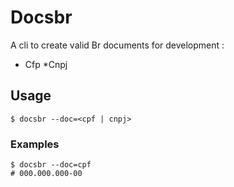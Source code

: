 # Docsbr

A cli to create valid Br documents for development :
* Cfp
*Cnpj

## Usage

```$ docsbr --doc=<cpf | cnpj> ```

### Examples

```
$ docsbr --doc=cpf   
# 000.000.000-00 
```
